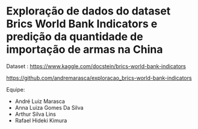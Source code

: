 # Exploração de dados do dataset Brics World Bank Indicators e predição da quantidade de importação de armas na China 


Dataset : https://www.kaggle.com/docstein/brics-world-bank-indicators


https://github.com/andremarasca/exploracao_brics-world-bank-indicators

Equipe:
+ André Luiz Marasca
+ Anna Luiza Gomes Da Silva
+ Arthur Silva Lins
+ Rafael Hideki Kimura
